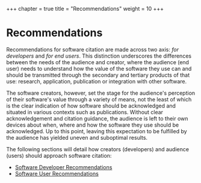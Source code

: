 +++
chapter = true
title = "Recommendations"
weight = 10
+++

# Recommendations

Recommendations for software citation are made across two axis: _for developers_ and _for end users_.  This distinction underscores the differences between the needs of the audience and creator, where the audience (end user) needs to understand how the value of the software they use can and should be transmitted through the secondary and tertiary products of that use: research, application, publication or integration with other software.

The software creators, however, set the stage for the audience's perception of their software's value through a variety of means, not the least of which is the clear indication of how software should be acknowledged and situated in various contexts such as publications.  Without clear acknowledgement and citation guidance, the audience is left to their own devices about when, where and how the software they use should be acknowledged.  Up to this point, leaving this expectation to be fulfilled by the audience has yielded uneven and suboptimal results.

The following sections will detail how creators (developers) and audience (users) should approach software citation:

* [Software Developer Recommendations](./fordevs)
* [Software User Recommendations](./fordevs)